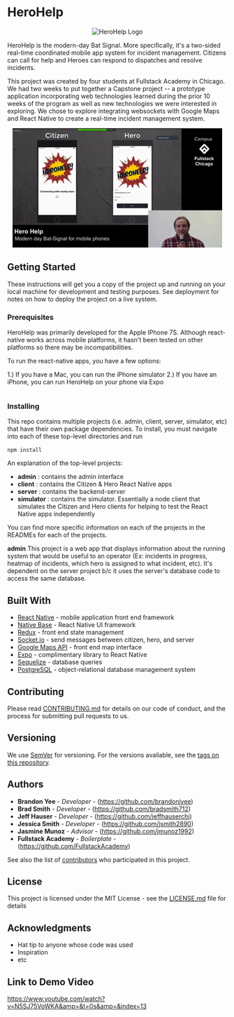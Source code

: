 # HeroHelp
<p align="center">
  <img src="https://github.com/brandonjyee/HeroHelp/blob/master/client/components/assets/logo.png?" alt="HeroHelp Logo"/>
</p>

HeroHelp is the modern-day Bat Signal. More specifically, it's a two-sided real-time coordinated mobile app system for incident management. Citizens can call for help and Heroes can respond to dispatches and resolve incidents.

This project was created by four students at Fullstack Academy in Chicago. We had two weeks to put together a Capstone project -- a prototype application incorporating web technologies learned during the prior 10 weeks of the program as well as new technologies we were interested in exploring. We chose to explore integrating websockets with Google Maps and React Native to create a real-time incident management system.

<p align="center">
  <img src="https://github.com/brandonjyee/HeroHelp/blob/master/herohelp-demo.gif?raw=true" alt="HeroHelp Demo"/>
</p>

## Getting Started

These instructions will get you a copy of the project up and running on your local machine for development and testing purposes. See deployment for notes on how to deploy the project on a live system.

### Prerequisites

HeroHelp was primarily developed for the Apple IPhone 7S. Although react-native works across mobile platforms, it hasn't been tested on other platforms so there may be incompatibilities.

To run the react-native apps, you have a few options:

1.) If you have a Mac, you can run the iPhone simulator
2.) If you have an iPhone, you can run HeroHelp on your phone via Expo

```

```

### Installing

This repo contains multiple projects (i.e. admin, client, server, simulator, etc) that have their own package dependencies. To install, you must navigate into each of these top-level directories and run

```
npm install
```
An explanation of the top-level projects:
* **admin** : contains the admin interface
* **client** : contains the Citizen & Hero React Native apps
* **server** : contains the backend-server
* **simulator**    : contains the simulator. Essentially a node client that simulates the Citizen and Hero clients for helping to test the React Native apps independently

You can find more specific information on each of the projects in the READMEs for each of the projects.

**admin**
This project is a web app that displays information about the running system that would be useful to an operator (Ex: incidents in progress, heatmap of incidents, which hero is assigned to what incident, etc). It's dependent on the server project b/c it uses the server's database code to access the same database.

## Built With

* [React Native](https://github.com/react-community/create-react-native-app) - mobile application front end framework
* [Native Base](https://nativebase.io/) - React Native UI framework
* [Redux](https://redux.js.org/) - front end state management
* [Socket.io](https://socket.io/docs/) - send messages between citizen, hero, and server
* [Google Maps API](https://developers.google.com/maps/documentation/) - front end map interface
* [Expo](https://docs.expo.io/versions/latest/) - complimentary library to React Native
* [Sequelize](http://docs.sequelizejs.com/) - database queries
* [PostgreSQL](https://www.postgresql.org/docs/) - object-relational database management system

## Contributing

Please read [CONTRIBUTING.md](https://gist.github.com/PurpleBooth/b24679402957c63ec426) for details on our code of conduct, and the process for submitting pull requests to us.

## Versioning

We use [SemVer](http://semver.org/) for versioning. For the versions available, see the [tags on this repository](https://github.com/your/project/tags).

## Authors

* **Brandon Yee** - *Developer* - (https://github.com/brandonjyee)
* **Brad Smith** - *Developer* - (https://github.com/bradsmith712)
* **Jeff Hauser** - *Developer* - (https://github.com/jeffhauserchi)
* **Jessica Smith** - *Developer* - (https://github.com/jsmith2890)
* **Jasmine Munoz** - *Advisor* - (https://github.com/jmunoz1992)
* **Fullstack Academy** - *Boilerplate* - (https://github.com/FullstackAcademy)

See also the list of [contributors](https://github.com/your/project/contributors) who participated in this project.

## License

This project is licensed under the MIT License - see the [LICENSE.md](LICENSE.md) file for details

## Acknowledgments

* Hat tip to anyone whose code was used
* Inspiration
* etc

## Link to Demo Video
https://www.youtube.com/watch?v=N5SJ75VoWKA&amp=&t=0s&amp=&index=13

